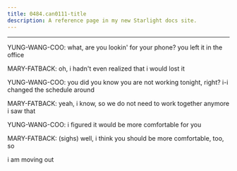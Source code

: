 ```yaml
---
title: 0484.can0111-title
description: A reference page in my new Starlight docs site.
---
```

----- 
YUNG-WANG-COO: what, are you lookin' for your phone? 
 you left it in the office
 
MARY-FATBACK: oh, i hadn't even realized that i would lost it
 
YUNG-WANG-COO: you did
 you know you are not working tonight, right? 
 i-i changed the 
schedule around
 
MARY-FATBACK: yeah, i know, so we do not need to work together anymore
 i saw that


YUNG-WANG-COO: i figured it would be more comfortable for you
 
MARY-FATBACK: (sighs) well, i think you should be more comfortable, too, so


 i am 
moving out
 
